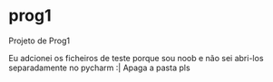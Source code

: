 # prog1
Projeto de Prog1

Eu adcionei os ficheiros de teste porque sou noob e não sei abri-los separadamente no pycharm :| 
Apaga a pasta pls
